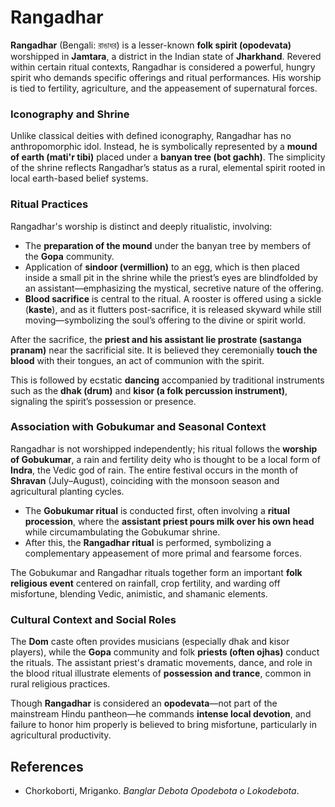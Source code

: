 
# **Rangadhar**

**Rangadhar** (Bengali: রাঙাধর) is a lesser-known **folk spirit (opodevata)** worshipped in **Jamtara**, a district in the Indian state of **Jharkhand**. Revered within certain ritual contexts, Rangadhar is considered a powerful, hungry spirit who demands specific offerings and ritual performances. His worship is tied to fertility, agriculture, and the appeasement of supernatural forces.

### **Iconography and Shrine**

Unlike classical deities with defined iconography, Rangadhar has no anthropomorphic idol. Instead, he is symbolically represented by a **mound of earth (mati'r tibi)** placed under a **banyan tree (bot gachh)**. The simplicity of the shrine reflects Rangadhar’s status as a rural, elemental spirit rooted in local earth-based belief systems.

### **Ritual Practices**

Rangadhar's worship is distinct and deeply ritualistic, involving:

* The **preparation of the mound** under the banyan tree by members of the **Gopa** community.
* Application of **sindoor (vermillion)** to an egg, which is then placed inside a small pit in the shrine while the priest’s eyes are blindfolded by an assistant—emphasizing the mystical, secretive nature of the offering.
* **Blood sacrifice** is central to the ritual. A rooster is offered using a sickle (**kaste**), and as it flutters post-sacrifice, it is released skyward while still moving—symbolizing the soul’s offering to the divine or spirit world.

After the sacrifice, the **priest and his assistant lie prostrate (sastanga pranam)** near the sacrificial site. It is believed they ceremonially **touch the blood** with their tongues, an act of communion with the spirit.

This is followed by ecstatic **dancing** accompanied by traditional instruments such as the **dhak (drum)** and **kisor (a folk percussion instrument)**, signaling the spirit’s possession or presence.

### **Association with Gobukumar and Seasonal Context**

Rangadhar is not worshipped independently; his ritual follows the **worship of Gobukumar**, a rain and fertility deity who is thought to be a local form of **Indra**, the Vedic god of rain. The entire festival occurs in the month of **Shravan** (July–August), coinciding with the monsoon season and agricultural planting cycles.

* The **Gobukumar ritual** is conducted first, often involving a **ritual procession**, where the **assistant priest pours milk over his own head** while circumambulating the Gobukumar shrine.
* After this, the **Rangadhar ritual** is performed, symbolizing a complementary appeasement of more primal and fearsome forces.

The Gobukumar and Rangadhar rituals together form an important **folk religious event** centered on rainfall, crop fertility, and warding off misfortune, blending Vedic, animistic, and shamanic elements.

### **Cultural Context and Social Roles**

The **Dom** caste often provides musicians (especially dhak and kisor players), while the **Gopa** community and folk **priests (often ojhas)** conduct the rituals. The assistant priest's dramatic movements, dance, and role in the blood ritual illustrate elements of **possession and trance**, common in rural religious practices.

Though **Rangadhar** is considered an **opodevata**—not part of the mainstream Hindu pantheon—he commands **intense local devotion**, and failure to honor him properly is believed to bring misfortune, particularly in agricultural productivity.


## References

- Chorkoborti, Mriganko. *Banglar Debota Opodebota o Lokodebota*.